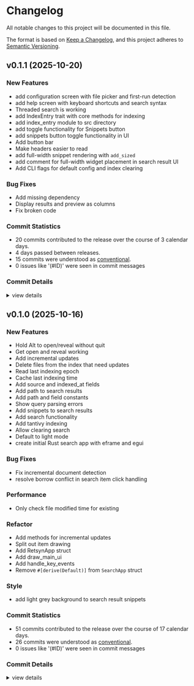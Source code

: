 # Changelog

All notable changes to this project will be documented in this file.

The format is based on [Keep a Changelog](https://keepachangelog.com/en/1.0.0/),
and this project adheres to [Semantic Versioning](https://semver.org/spec/v2.0.0.html).

## v0.1.1 (2025-10-20)

### New Features

 - <csr-id-e34e0842636c8b0416ba56d1581fa24c8d4c0837/> add configuration screen with file picker and first-run detection
 - <csr-id-6d0d7ef496b1b045695474e5be62415a8affb662/> add help screen with keyboard shortcuts and search syntax
 - <csr-id-64617991273b7a80beaefd72b5d04a2a926c2212/> Threaded search is working
 - <csr-id-51fa03df43cb23654a726526d300d38337d708df/> add IndexEntry trait with core methods for indexing
 - <csr-id-02eba6adb00294631616893c26fa4ca4275eb663/> add index_entry module to src directory
 - <csr-id-e3d194e4e5be15f8aa70e4ee4b5090240f42b575/> add toggle functionality for Snippets button
 - <csr-id-221ed5f0652b03e3b28f04d83b81f0ec92687209/> add snippets button toggle functionality in UI
 - <csr-id-2dac19cdc365b946453068a089b4c215cb26e06c/> Add button bar
 - <csr-id-41c58514e1917630a69976e29b9a9ae19b0e4f86/> Make headers easier to read
 - <csr-id-6a325471a5e538439c8e9b1870321f0806b49f69/> add full-width snippet rendering with `add_sized`
 - <csr-id-e34ed9d14999b05cb7f1ad9b4b40dd351f7d8202/> add comment for full-width widget placement in search result UI
 - <csr-id-f5839c083cf353c562477c036109fd2ec61e2ffd/> Add CLI flags for default config and index clearing

### Bug Fixes

 - <csr-id-5d2d0f8cb6f7ba147fec82c9e614e678704ce8b2/> Add missing dependency
 - <csr-id-cb44951db356e43202b0b2e9253db6eb3d28c9c8/> Display results and preview as columns
 - <csr-id-648b8729984609e59c76dca8e23d224be39cb31a/> Fix broken code

### Commit Statistics

<csr-read-only-do-not-edit/>

 - 20 commits contributed to the release over the course of 3 calendar days.
 - 4 days passed between releases.
 - 15 commits were understood as [conventional](https://www.conventionalcommits.org).
 - 0 issues like '(#ID)' were seen in commit messages

### Commit Details

<csr-read-only-do-not-edit/>

<details><summary>view details</summary>

 * **Uncategorized**
    - Add missing dependency ([`5d2d0f8`](https://github.com/symplasma/retsyn/commit/5d2d0f8cb6f7ba147fec82c9e614e678704ce8b2))
    - Add configuration screen with file picker and first-run detection ([`e34e084`](https://github.com/symplasma/retsyn/commit/e34e0842636c8b0416ba56d1581fa24c8d4c0837))
    - Add help screen with keyboard shortcuts and search syntax ([`6d0d7ef`](https://github.com/symplasma/retsyn/commit/6d0d7ef496b1b045695474e5be62415a8affb662))
    - Threaded search is working ([`6461799`](https://github.com/symplasma/retsyn/commit/64617991273b7a80beaefd72b5d04a2a926c2212))
    - First attempt at threaded updates ([`3c40ec8`](https://github.com/symplasma/retsyn/commit/3c40ec8d390fb7be8a2317b9e57abff74940b5fe))
    - Add IndexEntry trait with core methods for indexing ([`51fa03d`](https://github.com/symplasma/retsyn/commit/51fa03df43cb23654a726526d300d38337d708df))
    - Add index_entry module to src directory ([`02eba6a`](https://github.com/symplasma/retsyn/commit/02eba6adb00294631616893c26fa4ca4275eb663))
    - Add update_entry function ([`3119398`](https://github.com/symplasma/retsyn/commit/3119398edf6383339d4366a3d49436d2a523810d))
    - Display results and preview as columns ([`cb44951`](https://github.com/symplasma/retsyn/commit/cb44951db356e43202b0b2e9253db6eb3d28c9c8))
    - First attempt at preview area ([`ea91a94`](https://github.com/symplasma/retsyn/commit/ea91a94149e66e6b66abd3ce284871df7a1324a4))
    - Add toggle functionality for Snippets button ([`e3d194e`](https://github.com/symplasma/retsyn/commit/e3d194e4e5be15f8aa70e4ee4b5090240f42b575))
    - Add snippets button toggle functionality in UI ([`221ed5f`](https://github.com/symplasma/retsyn/commit/221ed5f0652b03e3b28f04d83b81f0ec92687209))
    - Add button bar ([`2dac19c`](https://github.com/symplasma/retsyn/commit/2dac19cdc365b946453068a089b4c215cb26e06c))
    - Make headers easier to read ([`41c5851`](https://github.com/symplasma/retsyn/commit/41c58514e1917630a69976e29b9a9ae19b0e4f86))
    - Make snippets full-width ([`a924b28`](https://github.com/symplasma/retsyn/commit/a924b2887f23dc5518d461acabe78e977b94ecf7))
    - Add full-width snippet rendering with `add_sized` ([`6a32547`](https://github.com/symplasma/retsyn/commit/6a325471a5e538439c8e9b1870321f0806b49f69))
    - Add comment for full-width widget placement in search result UI ([`e34ed9d`](https://github.com/symplasma/retsyn/commit/e34ed9d14999b05cb7f1ad9b4b40dd351f7d8202))
    - Fix broken code ([`648b872`](https://github.com/symplasma/retsyn/commit/648b8729984609e59c76dca8e23d224be39cb31a))
    - Add CLI flags for default config and index clearing ([`f5839c0`](https://github.com/symplasma/retsyn/commit/f5839c083cf353c562477c036109fd2ec61e2ffd))
    - Reorganize features ([`bb2a404`](https://github.com/symplasma/retsyn/commit/bb2a404a82f1949393dd225f98513832014dc312))
</details>

## v0.1.0 (2025-10-16)

<csr-id-008a3c24b0d906daa743d26cd9de8f57a0375a9e/>
<csr-id-3a19f067ad3403a14b9a0160c572fa71324f1db1/>
<csr-id-faa9ac25570629142e2f43ef5f32a5474cde5d98/>
<csr-id-118b653150f2b3a712c8622fce84c9e2efafc1c0/>
<csr-id-fbb32f53eb8ddf668f9be93143c13d601364058c/>
<csr-id-abb3c1cd9f232f4a018b8e273477843c718366e0/>
<csr-id-d3645e1695b5d060521aaffe10c7b1cede52b501/>

### New Features

 - <csr-id-28c2d70032dc5ec26b4dfc82b215d54d44a97d52/> Hold Alt to open/reveal without quit
 - <csr-id-01bb248203176c8d34455aa62f6cdf8d8d23279d/> Get open and reveal working
 - <csr-id-b140ea8d9d1c125e4932198bd384bd77da93c35d/> Add incremental updates
 - <csr-id-ef08ea09e05d11d732fba83cf12a83312949b9a8/> Delete files from the index that need updates
 - <csr-id-5a98211cc08061a9ae0e344f7182ccd98902e61d/> Read last indexing epoch
 - <csr-id-3220659bf73baaac19f56bbde7dfce35550ba2c5/> Cache last indexing time
 - <csr-id-93f400ff89faedcdf45a2263ff72707054f57769/> Add source and indexed_at fields
 - <csr-id-7f44b462d5f65fe7e306fe6d0206060240112954/> Add path to search results
 - <csr-id-f4c97d88fd5dec07be0897dd21d38c15a2b8036b/> Add path and field constants
 - <csr-id-b05321e0367276b6967df1b420991a489589a00e/> Show query parsing errors
 - <csr-id-2c5b37802c367d8c3907d269062b426415a80e92/> Add snippets to search results
 - <csr-id-6c917f93ac7dbf5a48fd86eb6f102c73562f04f3/> Add search functionality
 - <csr-id-8bdf5b05dea0e15a9a0271f328ccea1ed7973bbc/> Add tantivy indexing
 - <csr-id-797c2252aa0280e91d6bfd72768be91bbc2ade2f/> Allow clearing search
 - <csr-id-75ba6c5bfbb687d269ebbb6f6a88dd74476e8ced/> Default to light mode
 - <csr-id-d88ba05b7f268cdee41ddbf52396b811ca287ab0/> create initial Rust search app with eframe and egui

### Bug Fixes

 - <csr-id-1acd7d9a4dca8ddf47c8355a03a1be72e8e69c15/> Fix incremental document detection
 - <csr-id-ba961e990c02e018b0e02afc20dac82a9c83d3d0/> resolve borrow conflict in search item click handling

### Performance

 - <csr-id-4b02b951faf48d1f08c4adf7b203a596c3a2b795/> Only check file modified time for existing

### Refactor

 - <csr-id-008a3c24b0d906daa743d26cd9de8f57a0375a9e/> Add methods for incremental updates
 - <csr-id-3a19f067ad3403a14b9a0160c572fa71324f1db1/> Split out item drawing
 - <csr-id-faa9ac25570629142e2f43ef5f32a5474cde5d98/> Add RetsynApp struct
 - <csr-id-118b653150f2b3a712c8622fce84c9e2efafc1c0/> Add draw_main_ui
 - <csr-id-fbb32f53eb8ddf668f9be93143c13d601364058c/> Add handle_key_events
 - <csr-id-abb3c1cd9f232f4a018b8e273477843c718366e0/> Remove `#[derive(Default)]` from `SearchApp` struct

### Style

 - <csr-id-d3645e1695b5d060521aaffe10c7b1cede52b501/> add light grey background to search result snippets

### Commit Statistics

<csr-read-only-do-not-edit/>

 - 51 commits contributed to the release over the course of 17 calendar days.
 - 26 commits were understood as [conventional](https://www.conventionalcommits.org).
 - 0 issues like '(#ID)' were seen in commit messages

### Commit Details

<csr-read-only-do-not-edit/>

<details><summary>view details</summary>

 * **Uncategorized**
    - Release retsyn v0.1.0 ([`5541493`](https://github.com/symplasma/retsyn/commit/55414933249a5db957e89756b10d7c26c20a48d3))
    - Add auto-generated changelog ([`620f97f`](https://github.com/symplasma/retsyn/commit/620f97f8e37fe4849587f91230b8d2d609361987))
    - Add missing cargo metadata ([`b8fa75d`](https://github.com/symplasma/retsyn/commit/b8fa75d1ffe46a697d7debe8ce13dc6b59418e2e))
    - Add license and status ([`f5e3ddd`](https://github.com/symplasma/retsyn/commit/f5e3ddd181862816e132ed30fc60a09ca7376dd7))
    - Add more features ([`71c8ee7`](https://github.com/symplasma/retsyn/commit/71c8ee7f2ea0dac7e1212e280ab20afbdb43bc53))
    - Update features ([`1d823cc`](https://github.com/symplasma/retsyn/commit/1d823cc53631e9270233a0a61fd8f7d500d97314))
    - Hold Alt to open/reveal without quit ([`28c2d70`](https://github.com/symplasma/retsyn/commit/28c2d70032dc5ec26b4dfc82b215d54d44a97d52))
    - Get open and reveal working ([`01bb248`](https://github.com/symplasma/retsyn/commit/01bb248203176c8d34455aa62f6cdf8d8d23279d))
    - Fix incremental document detection ([`1acd7d9`](https://github.com/symplasma/retsyn/commit/1acd7d9a4dca8ddf47c8355a03a1be72e8e69c15))
    - Add methods for incremental updates ([`008a3c2`](https://github.com/symplasma/retsyn/commit/008a3c24b0d906daa743d26cd9de8f57a0375a9e))
    - Refactor and add logging messages ([`d454553`](https://github.com/symplasma/retsyn/commit/d454553b8fb8fa1ca2043b1d591576e85cd3f251))
    - Only check file modified time for existing ([`4b02b95`](https://github.com/symplasma/retsyn/commit/4b02b951faf48d1f08c4adf7b203a596c3a2b795))
    - Add incremental updates ([`b140ea8`](https://github.com/symplasma/retsyn/commit/b140ea8d9d1c125e4932198bd384bd77da93c35d))
    - Delete files from the index that need updates ([`ef08ea0`](https://github.com/symplasma/retsyn/commit/ef08ea09e05d11d732fba83cf12a83312949b9a8))
    - Read last indexing epoch ([`5a98211`](https://github.com/symplasma/retsyn/commit/5a98211cc08061a9ae0e344f7182ccd98902e61d))
    - Cache last indexing time ([`3220659`](https://github.com/symplasma/retsyn/commit/3220659bf73baaac19f56bbde7dfce35550ba2c5))
    - Add source and indexed_at fields ([`93f400f`](https://github.com/symplasma/retsyn/commit/93f400ff89faedcdf45a2263ff72707054f57769))
    - Add path to search results ([`7f44b46`](https://github.com/symplasma/retsyn/commit/7f44b462d5f65fe7e306fe6d0206060240112954))
    - Add todo about spacing ([`0b79ce8`](https://github.com/symplasma/retsyn/commit/0b79ce8b4b1d340293b9c17f26e289f97ff29833))
    - Add path and field constants ([`f4c97d8`](https://github.com/symplasma/retsyn/commit/f4c97d88fd5dec07be0897dd21d38c15a2b8036b))
    - Show query parsing errors ([`b05321e`](https://github.com/symplasma/retsyn/commit/b05321e0367276b6967df1b420991a489589a00e))
    - Add light grey background to search result snippets ([`d3645e1`](https://github.com/symplasma/retsyn/commit/d3645e1695b5d060521aaffe10c7b1cede52b501))
    - Add snippets to search results ([`2c5b378`](https://github.com/symplasma/retsyn/commit/2c5b37802c367d8c3907d269062b426415a80e92))
    - Split out item drawing ([`3a19f06`](https://github.com/symplasma/retsyn/commit/3a19f067ad3403a14b9a0160c572fa71324f1db1))
    - Add rust crates ([`d2f986a`](https://github.com/symplasma/retsyn/commit/d2f986a3d4a9797b69c47fe97c4ad71624d00956))
    - Add Features and TODOs section ([`d51dd16`](https://github.com/symplasma/retsyn/commit/d51dd16b325cf4aacdaf82dbbe44bc36e2c7d1e9))
    - Add search functionality ([`6c917f9`](https://github.com/symplasma/retsyn/commit/6c917f93ac7dbf5a48fd86eb6f102c73562f04f3))
    - Add tantivy indexing ([`8bdf5b0`](https://github.com/symplasma/retsyn/commit/8bdf5b05dea0e15a9a0271f328ccea1ed7973bbc))
    - Add tilde expansion and traversal ([`707a06b`](https://github.com/symplasma/retsyn/commit/707a06ba4fa60bf83aeff6d45b56124cbb0f369d))
    - Add config file ([`485974e`](https://github.com/symplasma/retsyn/commit/485974e921dd9d0ff249a4917a11794d93990918))
    - Add RetsynApp struct ([`faa9ac2`](https://github.com/symplasma/retsyn/commit/faa9ac25570629142e2f43ef5f32a5474cde5d98))
    - Change search categories to sources ([`a79f26d`](https://github.com/symplasma/retsyn/commit/a79f26df96c1fdf48756ad98e26a2102c657d510))
    - Allow clearing search ([`797c225`](https://github.com/symplasma/retsyn/commit/797c2252aa0280e91d6bfd72768be91bbc2ade2f))
    - Add draw_main_ui ([`118b653`](https://github.com/symplasma/retsyn/commit/118b653150f2b3a712c8622fce84c9e2efafc1c0))
    - Add handle_key_events ([`fbb32f5`](https://github.com/symplasma/retsyn/commit/fbb32f53eb8ddf668f9be93143c13d601364058c))
    - Add additional categories ([`1b187a1`](https://github.com/symplasma/retsyn/commit/1b187a104ea85441cf5231ec121025d7ce649883))
    - Add common and additional data ([`64f6c04`](https://github.com/symplasma/retsyn/commit/64f6c046d16cc72532deb969a9fe6ca14290d0fc))
    - Default to light mode ([`75ba6c5`](https://github.com/symplasma/retsyn/commit/75ba6c5bfbb687d269ebbb6f6a88dd74476e8ced))
    - Add nix shell file ([`8f6badb`](https://github.com/symplasma/retsyn/commit/8f6badb770c36ddaddabf93f657da82cb2e2afdb))
    - Add rust toolchain file ([`f34c127`](https://github.com/symplasma/retsyn/commit/f34c127d1054c9adfca7d5b84dc9a1c5dd0d7b5f))
    - Add nix shell section ([`4d3309e`](https://github.com/symplasma/retsyn/commit/4d3309ed129fa5163863cf967b86659225aae034))
    - Update Rust edition ([`b9d423c`](https://github.com/symplasma/retsyn/commit/b9d423c81531419f5d546e9d6950dceb362a7df5))
    - Update eframe and egui versions ([`9256e5b`](https://github.com/symplasma/retsyn/commit/9256e5b389960c1a94270ebe2b7d86436b8956ef))
    - Resolve borrow conflict in search item click handling ([`ba961e9`](https://github.com/symplasma/retsyn/commit/ba961e990c02e018b0e02afc20dac82a9c83d3d0))
    - Remove `#[derive(Default)]` from `SearchApp` struct ([`abb3c1c`](https://github.com/symplasma/retsyn/commit/abb3c1cd9f232f4a018b8e273477843c718366e0))
    - Add Cargo.lock and ignore target ([`f8b83cd`](https://github.com/symplasma/retsyn/commit/f8b83cd20239bef1134bed45c4cb04b7edc62d3d))
    - Create initial Rust search app with eframe and egui ([`d88ba05`](https://github.com/symplasma/retsyn/commit/d88ba05b7f268cdee41ddbf52396b811ca287ab0))
    - Add Aider ignores ([`20fff1e`](https://github.com/symplasma/retsyn/commit/20fff1e3b87443b7cc3efbaea8a67e5e78042f9f))
    - Add basic features design doc ([`af8937c`](https://github.com/symplasma/retsyn/commit/af8937c40f4ccca88e2bdc1ba63d48b6274685ab))
    - Add design documents ([`e21a753`](https://github.com/symplasma/retsyn/commit/e21a7531c97621368d4d32159e3b6806657adf90))
    - Initial Commit ([`3b26be1`](https://github.com/symplasma/retsyn/commit/3b26be118637c1c710c58f72f201d52d6ed565d8))
</details>

